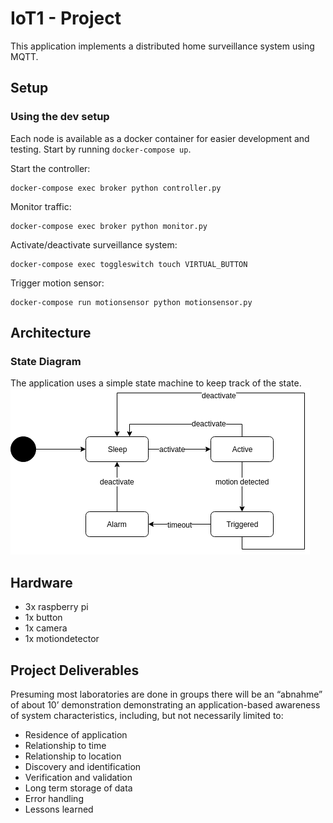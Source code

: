 # IoT1 - Project

This application implements a distributed home surveillance system using MQTT. 

## Setup

### Using the dev setup

Each node is available as a docker container for easier development and testing. Start by running `docker-compose up`.

Start the controller:
```
docker-compose exec broker python controller.py 
```

Monitor traffic:
```
docker-compose exec broker python monitor.py 
```

Activate/deactivate surveillance system:
```
docker-compose exec toggleswitch touch VIRTUAL_BUTTON 
```

Trigger motion sensor:
```
docker-compose run motionsensor python motionsensor.py 
```

## Architecture

### State Diagram

The application uses a simple state machine to keep track of the state.
![state diagram](docs/images/statediagram.png)

## Hardware

* 3x raspberry pi
* 1x button
* 1x camera
* 1x motiondetector

## Project Deliverables

Presuming most laboratories are done in groups there will be an “abnahme” of about 10’ demonstration demonstrating an application-based awareness of system characteristics, including, but not necessarily limited to:

* Residence of application
* Relationship to time
* Relationship to location
* Discovery and identification
* Verification and validation
* Long term storage of data
* Error handling
* Lessons learned 
